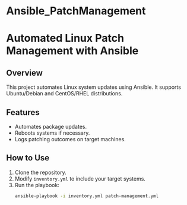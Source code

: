 # Ansible_PatchManagement

# Automated Linux Patch Management with Ansible

## Overview
This project automates Linux system updates using Ansible. It supports Ubuntu/Debian and CentOS/RHEL distributions.

## Features
- Automates package updates.
- Reboots systems if necessary.
- Logs patching outcomes on target machines.

## How to Use
1. Clone the repository.
2. Modify `inventory.yml` to include your target systems.
3. Run the playbook:
   ```bash
   ansible-playbook -i inventory.yml patch-management.yml
